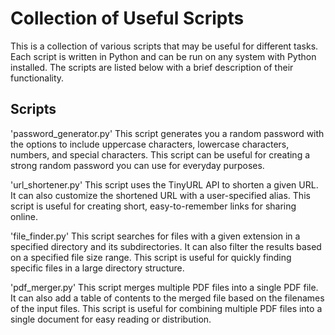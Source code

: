 # Collection of Useful Scripts
This is a collection of various scripts that may be useful for different tasks. Each script is written in Python and can be run on any system with Python installed. The scripts are listed below with a brief description of their functionality.

## Scripts
'password_generator.py'
This script generates you a random password with the options to include uppercase characters, lowercase characters, numbers, and special characters. This script can be useful for creating a strong random password you can use for everyday purposes.

'url_shortener.py'
This script uses the TinyURL API to shorten a given URL. It can also customize the shortened URL with a user-specified alias. This script is useful for creating short, easy-to-remember links for sharing online.

'file_finder.py'
This script searches for files with a given extension in a specified directory and its subdirectories. It can also filter the results based on a specified file size range. This script is useful for quickly finding specific files in a large directory structure.

'pdf_merger.py'
This script merges multiple PDF files into a single PDF file. It can also add a table of contents to the merged file based on the filenames of the input files. This script is useful for combining multiple PDF files into a single document for easy reading or distribution.
